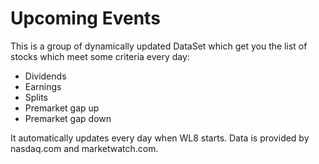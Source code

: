 # Upcoming Events

This is a group of dynamically updated DataSet which get you the list of stocks which meet some criteria every day:

* Dividends
* Earnings
* Splits
* Premarket gap up
* Premarket gap down

It automatically updates every day when WL8 starts. Data is provided by nasdaq.com and marketwatch.com.
